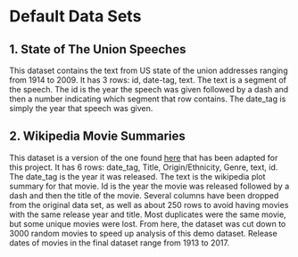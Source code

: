 # Default Data Sets
## 1. State of The Union Speeches 
This dataset contains the text from US state of the union addresses ranging from 1914 to 2009. It has 3 rows: id, date-tag, text. The text is a segment of the speech. The id is the year the speech was given followed by a dash and then a number indicating which segment that row contains. The date_tag is simply the year that speech was given. 
## 2. Wikipedia Movie Summaries
This dataset is a version of the one found [here](https://www.kaggle.com/jrobischon/wikipedia-movie-plots) that has been adapted for this project. It has 6 rows: date_tag, Title, Origin/Ethnicity, Genre, text, id. The date_tag is the year it was released. The text is the wikipedia plot summary for that movie. Id is the year the movie was released followed by a dash and then the title of the movie. Several columns have been dropped from the original data set, as well as about 250 rows to avoid having movies with the same release year and title. Most duplicates were the same movie, but some unique movies were lost. From here, the dataset was cut down to 3000 random movies to speed up analysis of this demo dataset. Release dates of movies in the final dataset range from 1913 to 2017.